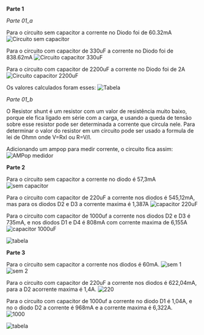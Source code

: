 **Parte 1**

*Parte 01_a*

Para o circuito sem capacitor a corrente no Diodo foi de 60.32mA
![Circuito sem capacitor](https://i.imgur.com/6UTuYzv.png)

Para o circuito com capacitor de 330uF a corrente no Diodo foi de 838.62mA
![Circuito capacitor 330uF](https://i.imgur.com/mOglBsA.png)

Para o circuito com capacitor de 2200uF a corrente no Diodo foi de 2A
![Circuito capacitor 2200uF](https://i.imgur.com/zLOpYDI.png)

Os valores calculados foram esses:
![Tabela](https://i.imgur.com/0ZRFcDM.png)

*Parte 01_b*

O Resistor shunt é um resistor com um valor de resistência muito baixo, porque ele fica ligado em série com a carga, e usando a queda de tensão sobre esse resistor pode ser determinada a corrente que circula nele. Para determinar o valor do resistor em um circuito pode ser usado a formula de lei de Ohmn onde V=RxI ou R=V/I.

Adicionando um ampop para medir corrente, o circuito fica assim:
![AMPop medidor](https://i.imgur.com/f1h5F9l.png)


**Parte 2**

Para o circuito sem capacitor a corrente no diodo é 57,3mA
![sem capacitor](https://i.imgur.com/KPlghyT.png)

Para o circuito com capacitor de 220uF a corrente nos diodos é 545,12mA, mas para os diodos D2 e D3 a corrente maxima é 1,387A
![capacitor 220uF](https://i.imgur.com/sPBUP83.png)

Para o circuito com capacitor de 1000uf a corrente nos diodos D2 e D3 é 735mA, e nos diodos D1 e D4 é 808mA com corrente maxima de 6,155A
![capacitor 1000uF](https://i.imgur.com/F2457sQ.png)

![tabela](https://i.imgur.com/gaHg3M2.png)

**Parte 3**

Para o circuito sem capacitor a corrente nos diodos é 60mA.
![sem 1](https://i.imgur.com/WRcKc1t.png)
![sem 2](https://i.imgur.com/joZ74ZJ.png)

Para o circuito com capacitor de 220uF a corrente nos diodos é 622,04mA, para a D2 acorrente maxima é 1,4A.
![220](https://i.imgur.com/sfxi5np.png)

Para o circuito com capacitor de 1000uf a corrente no diodo D1 é 1,04A, e no o diodo D2 a corrente é 968mA e a corrente maxima é 6,322A.  
![1000](https://i.imgur.com/HlsANWf.png)

![tabela](https://i.imgur.com/gUEQ5Sf.png)

